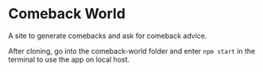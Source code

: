 # Comeback World
 A site to generate comebacks and ask for comeback advice.

After cloning, go into the comeback-world folder and enter `npm start` in the terminal to use the app on local host.
